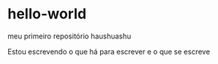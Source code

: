 # hello-world
meu primeiro repositório haushuashu

Estou escrevendo o que há para escrever e o que se escreve

